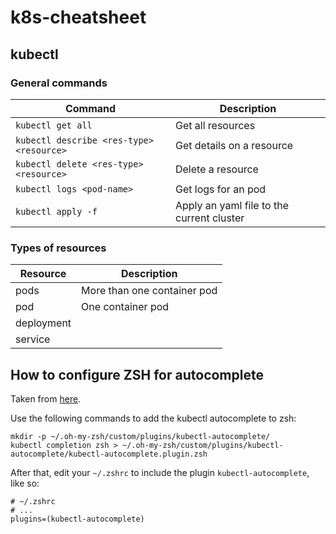 # k8s-cheatsheet

## kubectl
### General commands
| Command           | Description |
| ------------------|---------------------------------------|
| `kubectl get all` | Get all resources |
| `kubectl describe <res-type> <resource>` | Get details on a resource |
| `kubectl delete <res-type> <resource>` | Delete a resource |
| `kubectl logs <pod-name>` | Get logs for an pod |
| `kubectl apply -f` | Apply an yaml file to the current cluster |


### Types of resources
| Resource          | Description |
| ------------------|---------------------------------------|
| pods | More than one container pod |
| pod | One container pod |
| deployment |  |
| service |  |

## How to configure ZSH for autocomplete
Taken from [here](https://gist.github.com/GusAntoniassi/2f58e716b67f648d13f91c1d780b05bf).

Use the following commands to add the kubectl autocomplete to zsh:

```shell
mkdir -p ~/.oh-my-zsh/custom/plugins/kubectl-autocomplete/
kubectl completion zsh > ~/.oh-my-zsh/custom/plugins/kubectl-autocomplete/kubectl-autocomplete.plugin.zsh
```

After that, edit your `~/.zshrc` to include the plugin `kubectl-autocomplete`, like so:

```
# ~/.zshrc
# ...
plugins=(kubectl-autocomplete)
```
